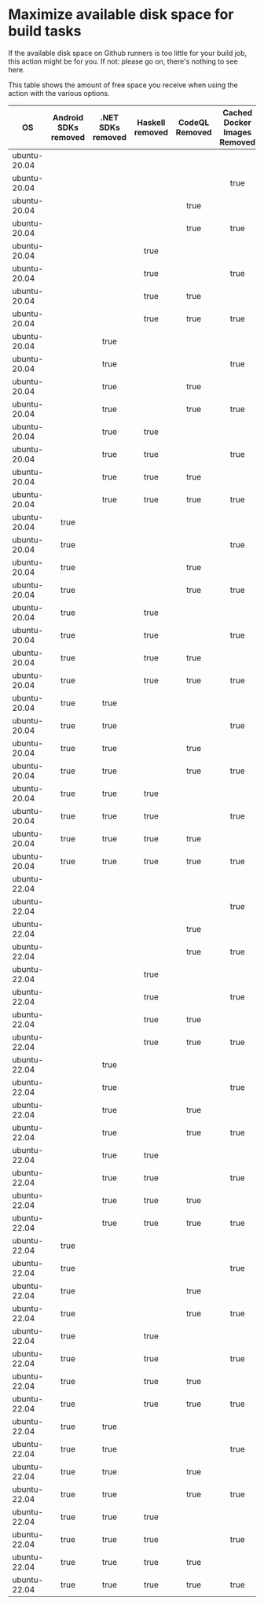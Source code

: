 # Maximize available disk space for build tasks

If the available disk space on Github runners is too little for your build job, this action might be for you.
If not: please go on, there's nothing to see here.

This table shows the amount of free space you receive when using the action with the various options.

OS | Android SDKs removed | .NET SDKs removed | Haskell removed | CodeQL Removed | Cached Docker Images Removed | GB freed | GB free | Elapsed Time (seconds) |
---|:--------------------:|:-----------------:|:---------------:|:--------------:|:----------------------------:|:--------:|:-------:|:----------------------:|
ubuntu-20.04 |  |  |  |  |  | 53 | 82 | 7
ubuntu-20.04 |  |  |  |  | true | 56 | 85 | 19
ubuntu-20.04 |  |  |  | true |  | 58 | 87 | 3
ubuntu-20.04 |  |  |  | true | true | 61 | 90 | 19
ubuntu-20.04 |  |  | true |  |  | 53 | 82 | 2
ubuntu-20.04 |  |  | true |  | true | 56 | 85 | 5
ubuntu-20.04 |  |  | true | true |  | 58 | 87 | 3
ubuntu-20.04 |  |  | true | true | true | 61 | 90 | 14
ubuntu-20.04 |  | true |  |  |  | 54 | 83 | 4
ubuntu-20.04 |  | true |  |  | true | 58 | 87 | 15
ubuntu-20.04 |  | true |  | true |  | 59 | 88 | 5
ubuntu-20.04 |  | true |  | true | true | 62 | 91 | 16
ubuntu-20.04 |  | true | true |  |  | 54 | 83 | 3
ubuntu-20.04 |  | true | true |  | true | 58 | 87 | 16
ubuntu-20.04 |  | true | true | true |  | 59 | 88 | 5
ubuntu-20.04 |  | true | true | true | true | 62 | 91 | 22
ubuntu-20.04 | true |  |  |  |  | 62 | 91 | 50
ubuntu-20.04 | true |  |  |  | true | 65 | 94 | 30
ubuntu-20.04 | true |  |  | true |  | 66 | 95 | 70
ubuntu-20.04 | true |  |  | true | true | 69 | 98 | 49
ubuntu-20.04 | true |  | true |  |  | 62 | 91 | 38
ubuntu-20.04 | true |  | true |  | true | 65 | 94 | 19
ubuntu-20.04 | true |  | true | true |  | 66 | 95 | 8
ubuntu-20.04 | true |  | true | true | true | 69 | 98 | 103
ubuntu-20.04 | true | true |  |  |  | 63 | 92 | 53
ubuntu-20.04 | true | true |  |  | true | 66 | 95 | 23
ubuntu-20.04 | true | true |  | true |  | 68 | 97 | 42
ubuntu-20.04 | true | true |  | true | true | 71 | 100 | 55
ubuntu-20.04 | true | true | true |  |  | 63 | 92 | 49
ubuntu-20.04 | true | true | true |  | true | 66 | 95 | 58
ubuntu-20.04 | true | true | true | true |  | 68 | 97 | 41
ubuntu-20.04 | true | true | true | true | true | 71 | 100 | 52
ubuntu-22.04 |  |  |  |  |  | 53 | 83 | 2
ubuntu-22.04 |  |  |  |  | true | 56 | 86 | 20
ubuntu-22.04 |  |  |  | true |  | 57 | 87 | 4
ubuntu-22.04 |  |  |  | true | true | 60 | 90 | 12
ubuntu-22.04 |  |  | true |  |  | 53 | 83 | 2
ubuntu-22.04 |  |  | true |  | true | 56 | 86 | 7
ubuntu-22.04 |  |  | true | true |  | 57 | 87 | 4
ubuntu-22.04 |  |  | true | true | true | 60 | 90 | 18
ubuntu-22.04 |  | true |  |  |  | 54 | 84 | 5
ubuntu-22.04 |  | true |  |  | true | 57 | 87 | 8
ubuntu-22.04 |  | true |  | true |  | 59 | 89 | 5
ubuntu-22.04 |  | true |  | true | true | 62 | 92 | 17
ubuntu-22.04 |  | true | true |  |  | 54 | 84 | 10
ubuntu-22.04 |  | true | true |  | true | 57 | 87 | 17
ubuntu-22.04 |  | true | true | true |  | 59 | 89 | 4
ubuntu-22.04 |  | true | true | true | true | 62 | 92 | 10
ubuntu-22.04 | true |  |  |  |  | 61 | 91 | 37
ubuntu-22.04 | true |  |  |  | true | 64 | 94 | 16
ubuntu-22.04 | true |  |  | true |  | 66 | 96 | 50
ubuntu-22.04 | true |  |  | true | true | 69 | 99 | 63
ubuntu-22.04 | true |  | true |  |  | 61 | 91 | 48
ubuntu-22.04 | true |  | true |  | true | 64 | 94 | 21
ubuntu-22.04 | true |  | true | true |  | 66 | 96 | 45
ubuntu-22.04 | true |  | true | true | true | 69 | 99 | 65
ubuntu-22.04 | true | true |  |  |  | 63 | 93 | 15
ubuntu-22.04 | true | true |  |  | true | 66 | 96 | 66
ubuntu-22.04 | true | true |  | true |  | 67 | 97 | 54
ubuntu-22.04 | true | true |  | true | true | 71 | 101 | 18
ubuntu-22.04 | true | true | true |  |  | 63 | 93 | 59
ubuntu-22.04 | true | true | true |  | true | 66 | 96 | 72
ubuntu-22.04 | true | true | true | true |  | 67 | 97 | 65
ubuntu-22.04 | true | true | true | true | true | 71 | 101 | 83

